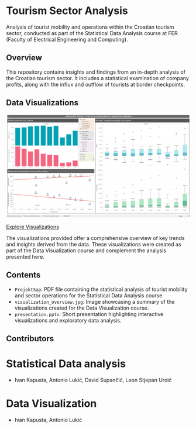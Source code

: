 # Tourism Sector Analysis

Analysis of tourist mobility and operations within the Croatian tourism sector, conducted as part of the Statistical Data Analysis course at FER (Faculty of Electrical Engineering and Computing).

## Overview

This repository contains insights and findings from an in-depth analysis of the Croatian tourism sector. It includes a statistical examination of company profits, along with the influx and outflow of tourists at border checkpoints.

## Data Visualizations

![Data Visualizations](visualization_overview.png)

[Explore Visualizations](https://public.tableau.com/app/profile/ivan.kapusta/viz/VizPodLab3/Dashboard)

The visualizations provided offer a comprehensive overview of key trends and insights derived from the data. These visualizations were created as part of the Data Visualization course and complement the analysis presented here.

## Contents

- `ProjektSap`: PDF file containing the statistical analysis of tourist mobility and sector operations for the Statistical Data Analysis course.
- `visualization_overview.jpg`: Image showcasing a summary of the visualizations created for the Data Visualization course.
- `presentation.pptx`: Short presentation highlighting interactive visualizations and exploratory data analysis.

## Contributors

# Statistical Data analysis
- Ivan Kapusta, Antonio Lukić, David Supančić, Leon Stjepan Uroić

# Data Visualization
- Ivan Kapusta, Antonio Lukić
